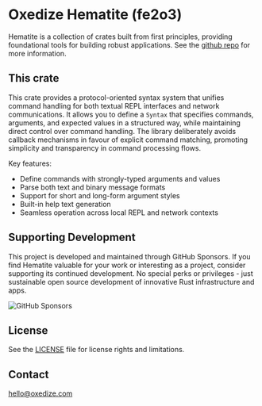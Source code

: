 # Oxedize Hematite (fe2o3)

Hematite is a collection of crates built from first principles, providing foundational tools for building robust applications.  See the [github repo](https://github.com/Oxedize/fe2o3) for more information.

## This crate

This crate provides a protocol-oriented syntax system that unifies command handling for both textual REPL interfaces and network communications. It allows you to define a `Syntax` that specifies commands, arguments, and expected values in a structured way, while maintaining direct control over command handling. The library deliberately avoids callback mechanisms in favour of explicit command matching, promoting simplicity and transparency in command processing flows.

Key features:
- Define commands with strongly-typed arguments and values
- Parse both text and binary message formats
- Support for short and long-form argument styles
- Built-in help text generation
- Seamless operation across local REPL and network contexts

## Supporting Development

This project is developed and maintained through GitHub Sponsors. If you find Hematite valuable for your work or interesting as a project, consider supporting its continued development. No special perks or privileges - just sustainable open source development of innovative Rust infrastructure and apps.

![GitHub Sponsors](https://img.shields.io/github/sponsors/Oxedize)

## License

See the [LICENSE](LICENSE) file for license rights and limitations.

## Contact

<hello@oxedize.com>
